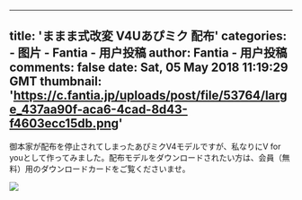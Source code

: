 
---
title: 'ままま式改変 V4Uあぴミク 配布'
categories: 
    - 图片
    - Fantia - 用户投稿
author: Fantia - 用户投稿
comments: false
date: Sat, 05 May 2018 11:19:29 GMT
thumbnail: 'https://c.fantia.jp/uploads/post/file/53764/large_437aa90f-aca6-4cad-8d43-f4603ecc15db.png'
---

<div>   
<p>御本家が配布を停止されてしまったあぴミクV4モデルですが、私なりにV for youとして作ってみました。配布モデルをダウンロードされたい方は、会員（無料）用のダウンロードカードをご覧くださいませ。</p><img src="https://c.fantia.jp/uploads/post/file/53764/large_437aa90f-aca6-4cad-8d43-f4603ecc15db.png" referrerpolicy="no-referrer">  
</div>
            